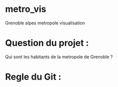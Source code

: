 # metro_vis
Grenoble alpes metropole visualisation

# Question du projet : 
Qui sont les habitants de la metropole de Grenoble ?

# Regle du Git :
